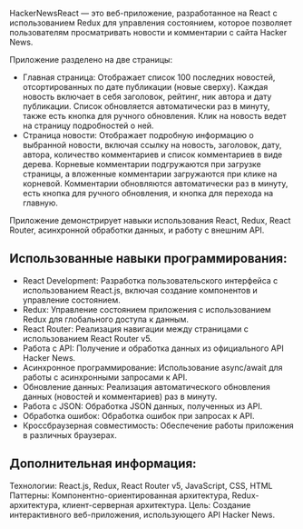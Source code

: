 HackerNewsReact — это веб-приложение, разработанное на React с использованием Redux для управления состоянием, которое позволяет пользователям просматривать новости и комментарии с сайта Hacker News. 

Приложение разделено на две страницы:

- Главная страница: Отображает список 100 последних новостей, отсортированных по дате публикации (новые сверху). Каждая новость включает в себя заголовок, рейтинг, ник автора и дату публикации. Список обновляется автоматически раз в минуту, также есть кнопка для ручного обновления. Клик на новость ведет на страницу подробностей о ней.
- Страница новости: Отображает подробную информацию о выбранной новости, включая ссылку на новость, заголовок, дату, автора, количество комментариев и список комментариев в виде дерева.
Корневые комментарии подгружаются при загрузке страницы, а вложенные комментарии загружаются при клике на корневой. Комментарии обновляются автоматически раз в минуту, есть кнопка для ручного обновления, и кнопка для перехода на главную.

Приложение демонстрирует навыки использования React, Redux, React Router, асинхронной обработки данных, и работу с внешним API.

## Использованные навыки программирования:

- React Development: Разработка пользовательского интерфейса с использованием React.js, включая создание компонентов и управление состоянием.
- Redux: Управление состоянием приложения с использованием Redux для глобального доступа к данным.
- React Router: Реализация навигации между страницами с использованием React Router v5.
- Работа с API: Получение и обработка данных из официального API Hacker News.
- Асинхронное программирование: Использование async/await для работы с асинхронными запросами к API.
- Обновление данных: Реализация автоматического обновления данных (новостей и комментариев) раз в минуту.
- Работа с JSON: Обработка JSON данных, полученных из API.
- Обработка ошибок: Обработка ошибок при запросах к API.
- Кроссбраузерная совместимость: Обеспечение работы приложения в различных браузерах.

## Дополнительная информация:

Технологии: React.js, Redux, React Router v5, JavaScript, CSS, HTML
Паттерны: Компонентно-ориентированная архитектура, Redux-архитектура, клиент-серверная архитектура.
Цель: Создание интерактивного веб-приложения, использующего API Hacker News.
